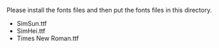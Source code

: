 Please install the fonts files and then put the fonts files in this directory.

- SimSun.ttf
- SimHei.ttf
- Times New Roman.ttf